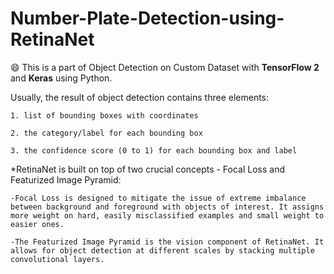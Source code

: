 # Number-Plate-Detection-using-RetinaNet
😄 This is a part of Object Detection on Custom Dataset with **TensorFlow 2** and **Keras** using Python.

Usually, the result of object detection contains three elements:

    1. list of bounding boxes with coordinates
  
    2. the category/label for each bounding box
  
    3. the confidence score (0 to 1) for each bounding box and label

*RetinaNet is built on top of two crucial concepts - Focal Loss and Featurized Image Pyramid:

    -Focal Loss is designed to mitigate the issue of extreme imbalance between background and foreground with objects of interest. It assigns more weight on hard, easily misclassified examples and small weight to easier ones.

    -The Featurized Image Pyramid is the vision component of RetinaNet. It allows for object detection at different scales by stacking multiple convolutional layers.
